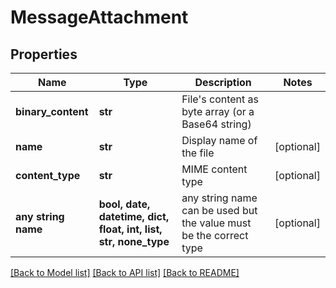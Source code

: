 # MessageAttachment


## Properties
Name | Type | Description | Notes
------------ | ------------- | ------------- | -------------
**binary_content** | **str** | File&#39;s content as byte array (or a Base64 string) | 
**name** | **str** | Display name of the file | [optional] 
**content_type** | **str** | MIME content type | [optional] 
**any string name** | **bool, date, datetime, dict, float, int, list, str, none_type** | any string name can be used but the value must be the correct type | [optional]

[[Back to Model list]](../README.md#documentation-for-models) [[Back to API list]](../README.md#documentation-for-api-endpoints) [[Back to README]](../README.md)


